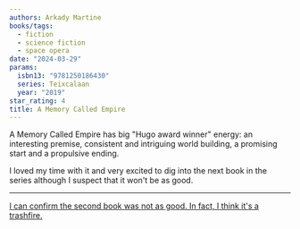 ```yaml
---
authors: Arkady Martine
books/tags:
  - fiction
  - science fiction
  - space opera
date: "2024-03-29"
params:
  isbn13: "9781250186430"
  series: Teixcalaan
  year: "2019"
star_rating: 4
title: A Memory Called Empire
---
```


A Memory Called Empire has big "Hugo award winner" energy: an interesting premise, consistent and intriguing world building, a promising start and a propulsive ending.

I loved my time with it and very excited to dig into the next book in the series although I suspect that it won't be as good.

<!--more-->

---

[I can confirm the second book was not as good. In fact, I think it's a trashfire.](/books/2024-04-11)
